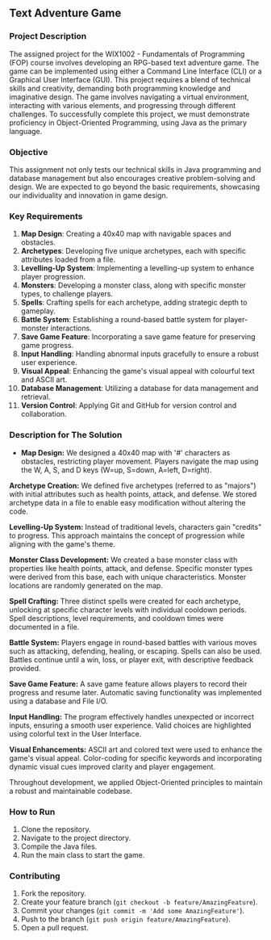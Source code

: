 ## Text Adventure Game

### Project Description
The assigned project for the WIX1002 - Fundamentals of Programming (FOP) course involves developing an RPG-based text adventure game. The game can be implemented using either a Command Line Interface (CLI) or a Graphical User Interface (GUI). This project requires a blend of technical skills and creativity, demanding both programming knowledge and imaginative design. The game involves navigating a virtual environment, interacting with various elements, and progressing through different challenges. To successfully complete this project, we must demonstrate proficiency in Object-Oriented Programming, using Java as the primary language.

### Objective
This assignment not only tests our technical skills in Java programming and database management but also encourages creative problem-solving and design. We are expected to go beyond the basic requirements, showcasing our individuality and innovation in game design.

### Key Requirements
1. **Map Design**: Creating a 40x40 map with navigable spaces and obstacles.
2. **Archetypes**: Developing five unique archetypes, each with specific attributes loaded from a file.
3. **Levelling-Up System**: Implementing a levelling-up system to enhance player progression.
4. **Monsters**: Developing a monster class, along with specific monster types, to challenge players.
5. **Spells**: Crafting spells for each archetype, adding strategic depth to gameplay.
6. **Battle System**: Establishing a round-based battle system for player-monster interactions.
7. **Save Game Feature**: Incorporating a save game feature for preserving game progress.
8. **Input Handling**: Handling abnormal inputs gracefully to ensure a robust user experience.
9. **Visual Appeal**: Enhancing the game's visual appeal with colourful text and ASCII art.
10. **Database Management**: Utilizing a database for data management and retrieval.
11. **Version Control**: Applying Git and GitHub for version control and collaboration.

### Description for The Solution
- **Map Design:** We designed a 40x40 map with '#' characters as obstacles, restricting player movement. Players navigate the map using the W, A, S, and D keys (W=up, S=down, A=left, D=right).

**Archetype Creation:** We defined five archetypes (referred to as "majors") with initial attributes such as health points, attack, and defense. We stored archetype data in a file to enable easy modification without altering the code.

**Levelling-Up System:** Instead of traditional levels, characters gain "credits" to progress. This approach maintains the concept of progression while aligning with the game's theme.

**Monster Class Development:** We created a base monster class with properties like health points, attack, and defense. Specific monster types were derived from this base, each with unique characteristics. Monster locations are randomly generated on the map.

**Spell Crafting:** Three distinct spells were created for each archetype, unlocking at specific character levels with individual cooldown periods. Spell descriptions, level requirements, and cooldown times were documented in a file.

**Battle System:** Players engage in round-based battles with various moves such as attacking, defending, healing, or escaping. Spells can also be used. Battles continue until a win, loss, or player exit, with descriptive feedback provided.

**Save Game Feature:** A save game feature allows players to record their progress and resume later. Automatic saving functionality was implemented using a database and File I/O.

**Input Handling:** The program effectively handles unexpected or incorrect inputs, ensuring a smooth user experience. Valid choices are highlighted using colorful text in the User Interface.

**Visual Enhancements:** ASCII art and colored text were used to enhance the game's visual appeal. Color-coding for specific keywords and incorporating dynamic visual cues improved clarity and player engagement.

Throughout development, we applied Object-Oriented principles to maintain a robust and maintainable codebase.

### How to Run
1. Clone the repository.
2. Navigate to the project directory.
3. Compile the Java files.
4. Run the main class to start the game.

### Contributing
1. Fork the repository.
2. Create your feature branch (`git checkout -b feature/AmazingFeature`).
3. Commit your changes (`git commit -m 'Add some AmazingFeature'`).
4. Push to the branch (`git push origin feature/AmazingFeature`).
5. Open a pull request.
